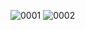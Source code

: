 ![0001](https://user-images.githubusercontent.com/86392466/206964321-fd7c6e20-7028-4549-9d2f-d11cb2fb9cc9.jpg)
![0002](https://user-images.githubusercontent.com/86392466/206964322-63308527-49f3-4e1a-a260-7ab8ee36686b.jpg)
